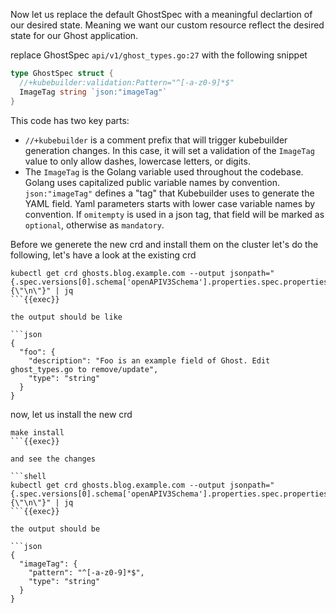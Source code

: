 Now let us replace the default GhostSpec with a meaningful declartion of our desired state. Meaning we want our custom resource reflect the desired state for our Ghost application.

replace GhostSpec `api/v1/ghost_types.go:27` with the following snippet

```go
type GhostSpec struct {
  //+kubebuilder:validation:Pattern="^[-a-z0-9]*$"
  ImageTag string `json:"imageTag"`
}
```

This code has two key parts:

- `//+kubebuilder` is a comment prefix that will trigger kubebuilder generation changes. In this case, it will set a validation of the `ImageTag` value to only allow dashes, lowercase letters, or digits.
- The `ImageTag` is the Golang variable used throughout the codebase. Golang uses capitalized public variable names by convention.
`json:"imageTag"` defines a "tag" that Kubebuilder uses to generate the YAML field. Yaml parameters starts with lower case variable names by convention.
If `omitempty` is used in a json tag, that field will be marked as `optional`, otherwise as `mandatory`.

Before we generete the new crd and install them on the cluster let's do the following, let's have a look at the existing crd

```shell
kubectl get crd ghosts.blog.example.com --output jsonpath="{.spec.versions[0].schema['openAPIV3Schema'].properties.spec.properties}{\"\n\"}" | jq
```{{exec}}

the output should be like 

```json
{
  "foo": {
    "description": "Foo is an example field of Ghost. Edit ghost_types.go to remove/update",
    "type": "string"
  }
}

```
now, let us install the new crd

```shell
make install
```{{exec}}

and see the changes

```shell
kubectl get crd ghosts.blog.example.com --output jsonpath="{.spec.versions[0].schema['openAPIV3Schema'].properties.spec.properties}{\"\n\"}" | jq
```{{exec}}

the output should be 

```json
{
  "imageTag": {
    "pattern": "^[-a-z0-9]*$",
    "type": "string"
  }
}
```